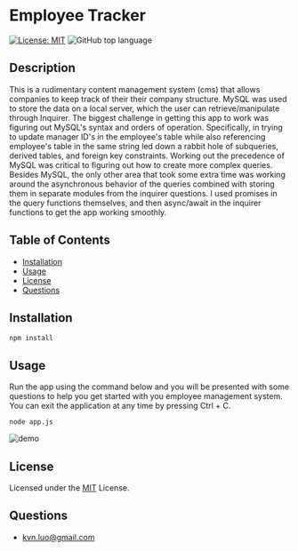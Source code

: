# Employee Tracker
[![License: MIT](https://img.shields.io/badge/License-MIT-yellow.svg)](https://opensource.org/licenses/MIT)
![GitHub top language](https://img.shields.io/github/languages/top/kev-luo/employee_tracker)

## Description
This is a rudimentary content management system (cms) that allows companies to keep track of their their company structure. MySQL was used to store the data on a local server, which the user can retrieve/manipulate through Inquirer. The biggest challenge in getting this app to work was figuring out MySQL's syntax and orders of operation. Specifically, in trying to update manager ID's in the employee's table while also referencing employee's table in the same string led down a rabbit hole of subqueries, derived tables, and foreign key constraints. Working out the precedence of MySQL was critical to figuring out how to create more complex queries. Besides MySQL, the only other area that took some extra time was working around the asynchronous behavior of the queries combined with storing them in separate modules from the inquirer questions. I used promises in the query functions themselves, and then async/await in the inquirer functions to get the app working smoothly.

## Table of Contents
  - [Installation](#installation)
  - [Usage](#usage)
  - [License](#license)
  - [Questions](#questions)

## Installation
    npm install

## Usage

Run the app using the command below and you will be presented with some questions to help you get started with you employee management system. You can exit the application at any time by pressing Ctrl + C.

    node app.js

![demo](assets/demo.gif)

## License
Licensed under the [MIT](https://opensource.org/licenses/MIT) License.


## Questions

* [kvn.luo@gmail.com](kvn.luo@gmail.com)
